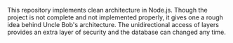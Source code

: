 This repository implements clean architecture in Node.js. Though the project is not complete and not implemented properly, it gives one a rough idea behind Uncle Bob's architecture. The unidirectional access of layers provides an extra layer of security and the database can changed any time.